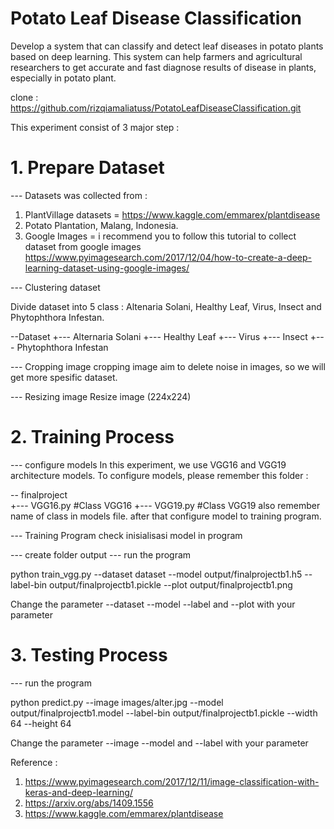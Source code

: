 # Potato Leaf Disease Classification
Develop a system that can classify and detect leaf diseases in potato plants based on deep learning. This system can help farmers and agricultural researchers to get accurate and fast diagnose results of disease in plants, especially in potato plant.

clone : https://github.com/rizqiamaliatuss/PotatoLeafDiseaseClassification.git

This experiment consist of 3 major step :

# 1. Prepare Dataset

--- Datasets was collected from :

1. PlantVillage datasets = https://www.kaggle.com/emmarex/plantdisease
2. Potato Plantation, Malang, Indonesia.
3. Google Images = i recommend you to follow this tutorial to collect dataset from google images https://www.pyimagesearch.com/2017/12/04/how-to-create-a-deep-learning-dataset-using-google-images/

--- Clustering dataset 

Divide dataset into 5 class : Altenaria Solani, Healthy Leaf, Virus, Insect and Phytophthora Infestan.

\--Dataset 
   +--- Alternaria Solani
   +--- Healthy Leaf 
   +--- Virus
   +--- Insect 
   +--- Phytophthora Infestan
 
 --- Cropping image 
cropping image aim to delete noise in images, so we will get more spesific dataset.
 
 --- Resizing image 
 Resize image (224x224)
 
 # 2. Training Process
 
 --- configure models
 In this experiment, we use VGG16 and VGG19 architecture models. 
 To configure models, please remember this folder :
 
 \-- finalproject  
     +--- VGG16.py  #Class VGG16
     +--- VGG19.py  #Class VGG19
 also remember name of class in models file. after that configure model to training program.
 
--- Training Program
check inisialisasi model in program

--- create folder output
--- run the program

python train_vgg.py --dataset dataset --model output/finalprojectb1.h5 --label-bin output/finalprojectb1.pickle --plot output/finalprojectb1.png 

Change the parameter --dataset --model --label and --plot with your parameter

# 3. Testing Process

--- run the program

python predict.py --image images/alter.jpg --model output/finalprojectb1.model --label-bin output/finalprojectb1.pickle --width 64 --height 64

Change the parameter --image --model and --label with your parameter

Reference : 
1. https://www.pyimagesearch.com/2017/12/11/image-classification-with-keras-and-deep-learning/
2. https://arxiv.org/abs/1409.1556
3. https://www.kaggle.com/emmarex/plantdisease
  



